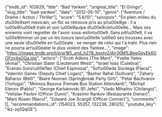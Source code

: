 {"tmdb_id": 102629, "title": "Bad Yankee", "original_title": "El Gringo", "slug_title": "bad-yankee", "date": "2012-05-10", "genre": ["Aventure / Drame / Action / Thriller"], "score": "5.6/10", "synopsis": "En plein milieu du d\u00e9sert mexicain, un flic se retrouve pris au pi\u00e8ge : il a \u00e9t\u00e9 trahi et son \u00e9quipe d\u00e9cim\u00e9e... Mais ses ennemis vont regretter de l'avoir sous-estim\u00e9. Sans piti\u00e9, il va \u00e9liminer un par un les tueurs lanc\u00e9s \u00e0 ses trousses avec une seule id\u00e9e en t\u00eate : se venger de celui qui l'a trahi. Plus rien ne pourra arr\u00eater le plus violent des Yankee...", "image": "https://image.tmdb.org/t/p/w185_and_h278_bestv2/Air30M1LBeqGqyEk6GOFzy4sOQa.jpg", "actors": ["Scott Adkins (The Man)", "Yvette Yates (Anna)", "Christian Slater (Lieutenant West)", "Israel Islas (Culebra)", "Erando Gonz\u00e1lez (Chief Espinoza)", "Sof\u00eda Sisniega (Flaca)", "Valentin Ganev (Deputy Chief Logan)", "Bashar Rahal (Sullivan)", "Zahary Baharov (Bell)", "Blaire Noonan (Springbreak Party Girl)", "Petar Bachvarov (Tortuga)", "Mimoza Bazova (Female Bus Station Attendant)", "Michail Elenov (Pablo)", "George Karlukovski (El Jefe)", "Vlado Mihailov (Chilango)", "Velislav Pavlov (Officer Dunn)", "Krasimir Rankov (Restaurante Owner)", "Marii Rosen (Naco)", "Edward Joe Scargill (Officer Conner)"], "comments": [], "recommandations_id": [154023, 55357, 132236, 28025], "youtube_key": "ikz-zq1QqOE"}